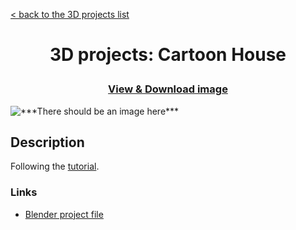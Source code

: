 [< back to the 3D projects list](../ "3D projects list")

<h1 align="center">3D projects: Cartoon House</p></h1>

<h3><p align="center"><a href="Cartoon House.png" title="View & Download image">View & Download image</a></p></h3>

<img src="Cartoon House.png" alt="***There should be an image here***" title="Cartoon House">

## Description

Following the [tutorial](https://www.youtube.com/watch?v=5tJWH58bIpI).

### Links

-   [Blender project file](Cartoon%20House.blend "Download Blender project file")
